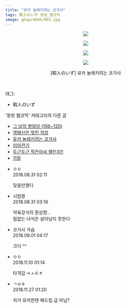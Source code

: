 ```yaml
---
title: "유카 놀래키려는 코가사"
tags: 暇人のいず 동방_웹코믹
image: ghap/4645/001.jpg
---
```

<div class="article">
<p style="text-align: center; clear: none; float: none;"><img src="{{ site.nasurl }}/ghap/4645/001.jpg"/></p>
<p style="text-align: center; clear: none; float: none;"><img src="{{ site.nasurl }}/ghap/4645/002.jpg"/></p>
<p style="text-align: center; clear: none; float: none;"><img src="{{ site.nasurl }}/ghap/4645/003.jpg"/></p>
<p style="text-align: center; clear: none; float: none;"><img src="{{ site.nasurl }}/ghap/4645/004.jpg"/></p>
<p style="text-align: center; clear: none; float: none;">[暇人のいず] 유카 놀래키려는 코가사</p>
<p><br/></p>
</div><div class="tagTrail">
<p>태그: </p>
<ul>
<li>暇人のいず</li>
</ul>
</div><div class="another">
<p>'동방 웹코믹' 카테고리의 다른 글</p>
<ul>
<li><a href="/2018-09-03-ghap_4658">그 날의 향림당 (106~120)</a></li>
<li><a href="/2018-09-02-ghap_4652">역병신은 멋진 직업</a></li>
<li><a href="/2018-08-30-ghap_4645">유카 놀래키려는 코가사</a></li>
<li><a href="/2018-08-28-ghap_4637">미마전기</a></li>
<li><a href="/2018-08-28-ghap_4636">두근두근 작은아씨 챌린지!!</a></li>
<li><a href="/2018-08-28-ghap_4635">11점</a></li>
</ul>
</div><div class="cb_module cb_fluid">
<div class="cb_wrt cb_profile">
<div class="comment">
<ul>
<li class="cb_thumb_off" id="comment15321976">
<div class="cb_comment_area">
<div class="cb_info_area">
<div class="cb_section">
<span class="cb_nick_name">ㅇㅇ</span>
</div>
<div class="cb_section">
<span class="cb_date">2018.08.31 02:11 </span>
</div>
</div>
<div class="cb_dsc_comment">
<p class="cb_dsc">
											맞을만했다
										</p>
</div>
</div></li>
<li class="cb_thumb_off" id="comment15322013">
<div class="cb_comment_area">
<div class="cb_info_area">
<div class="cb_section">
<span class="cb_nick_name">시밤쾅</span>
</div>
<div class="cb_section">
<span class="cb_date">2018.08.31 03:16 </span>
</div>
</div>
<div class="cb_dsc_comment">
<p class="cb_dsc">
											약육강식의 환상향...<br/>
힘없는 녀석은 살아남지 못한다
										</p>
</div>
</div></li>
<li class="cb_thumb_off" id="comment15322881">
<div class="cb_comment_area">
<div class="cb_info_area">
<div class="cb_section">
<span class="cb_nick_name">코가사 가슴</span>
</div>
<div class="cb_section">
<span class="cb_date">2018.09.01 04:17 </span>
</div>
</div>
<div class="cb_dsc_comment">
<p class="cb_dsc">
											크다 ^^
										</p>
</div>
</div></li>
<li class="cb_thumb_off" id="comment15370893">
<div class="cb_comment_area">
<div class="cb_info_area">
<div class="cb_section">
<span class="cb_nick_name">ㅇㅇ</span>
</div>
<div class="cb_section">
<span class="cb_date">2018.11.10 01:14 </span>
</div>
</div>
<div class="cb_dsc_comment">
<p class="cb_dsc">
											타격감 ㅆㅅㅌㅊ
										</p>
</div>
</div></li>
<li class="cb_thumb_off" id="comment15378975">
<div class="cb_comment_area">
<div class="cb_info_area">
<div class="cb_section">
<span class="cb_nick_name">ㄱㅁㅎ</span>
</div>
<div class="cb_section">
<span class="cb_date">2018.11.27 01:20 </span>
</div>
</div>
<div class="cb_dsc_comment">
<p class="cb_dsc">
											저거 유카한텐 패드립 급 아님?
										</p>
</div>
</div></li>
</ul>
</div>
</div><!-- commentList close -->
</div>
